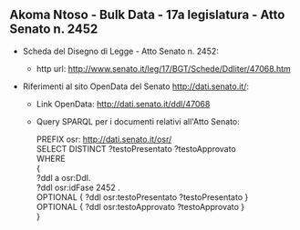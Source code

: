 ## Akoma Ntoso - Bulk Data - 17a legislatura - Atto Senato n. 2452 ##

* Scheda del Disegno di Legge - Atto Senato n. 2452:
	* http url: http://www.senato.it/leg/17/BGT/Schede/Ddliter/47068.htm

* Riferimenti al sito OpenData del Senato http://dati.senato.it/:
	* Link OpenData: http://dati.senato.it/ddl/47068
	* Query SPARQL per i documenti relativi all'Atto Senato:

        PREFIX osr: <http://dati.senato.it/osr/>  
		SELECT DISTINCT ?testoPresentato ?testoApprovato  
		WHERE  
		{  
		    ?ddl a osr:Ddl.  
		    ?ddl osr:idFase 2452 .  
		    OPTIONAL { ?ddl osr:testoPresentato ?testoPresentato }  
		    OPTIONAL { ?ddl osr:testoApprovato ?testoApprovato }  
		}
		